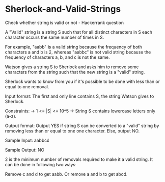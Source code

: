 # Sherlock-and-Valid-Strings
Check whether string is valid or not - Hackerrank question

A "Valid" string is a string S such that for all distinct characters in S each character occurs the same number of times in S.

For example, "aabb" is a valid string because the frequency of both characters a and b is 2,
whereas "aabbc" is not valid string because the frequency of characters a, b, and c is not the same.

Watson gives a string S to Sherlock and asks him to remove some characters from the string such that
the new string is a "valid" string.

Sherlock wants to know from you if it's possible to be done with less than or equal to one removal.

Input format:
The first and only line contains S, the string Watson gives to Sherlock.

Constraints:
-> 1 <= |S| <= 10^5
-> String S contains lowercase letters only (a-z).

Output format:
Output YES if string S can be converted to a "valid" string by removing less than or equal
to one one character.
Else, output NO.

Sample Input:
aabbcd

Sample Output:
NO

2 is the minimum number of removals required to make it a valid string. It can be done in following two ways:

Remove c and d to get aabb. 
Or remove a and b to get abcd.
